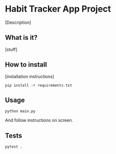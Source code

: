 # Habit Tracker App Project
[Description]
## What is it?
[stuff]
## How to install
[installation instructions]
```
pip install -r requirements.txt
```
## Usage
```
python main.py
```
And follow instructions on screen.
## Tests
```
pytest .
```